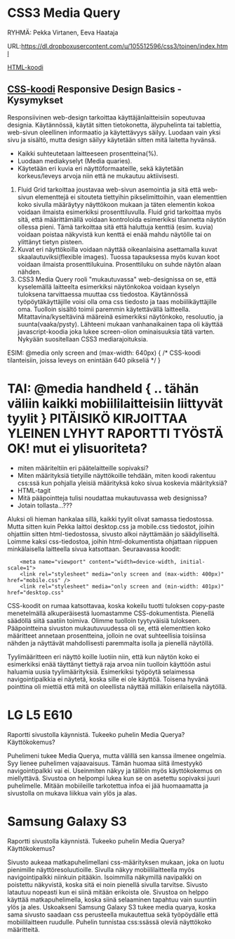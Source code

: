 CSS3 Media Query
================
RYHMÄ: Pekka Virtanen, Eeva Haataja

URL:https://dl.dropboxusercontent.com/u/105512596/css3/toinen/index.html

[HTML-koodi](/index.html)

[CSS-koodi](/tyyli.css)
Responsive Design Basics - Kysymykset
------------------------
Responsiivinen web-design tarkoittaa käyttäjänlaitteisiin sopeutuvaa designia. Käytännössä, käytät sitten tietokonetta, älypuhelinta tai tablettia, web-sivun oleellinen informaatio ja käytettävyys säilyy. Luodaan vain yksi sivu ja sisältö, mutta design säilyy käytetään sitten mitä laitetta hyvänsä.
* Kaikki suhteutetaan laitteeseen prosentteina(%).
* Luodaan mediakyselyt (Media quaries).
* Käytetään eri kuvia eri näyttöformaateille, sekä käytetään korkeus/leveys arvoja niin että ne mukautuu aktiivisesti.

1. Fluid Grid tarkoittaa joustavaa web-sivun asemointia ja sitä että web-sivun elementtejä ei sitouteta tiettyihin pikselimittoihin, vaan elementtien koko sivulla määräytyy näyttökoon mukaan ja täten elementin kokoa voidaan ilmaista esimerkiksi prosenttiluvulla. Fluid grid tarkoittaa myös sitä, että määrittämällä voidaan kontroloida esimerkiksi tilannetta näytön ollessa pieni. Tämä tarkoittaa sitä että haluttuja kenttiä (esim. kuvia) voidaan poistaa näkyvistä kun kenttä ei enää mahdu näytölle tai on ylittänyt tietyn pisteen.
2. Kuvat eri näyttökoilla voidaan näyttää oikeanlaisina asettamalla kuvat skaalautuviksi(flexible images). Tuossa tapauksessa myös kuvan koot voidaan ilmaista prosenttilukuina. Prosenttiluku on suhde näytön alaan nähden.
3. CSS3 Media Query rooli "mukautuvassa" web-designissa on se, että kyselemällä laitteelta esimerkiksi näytönkokoa voidaan kyselyn tuloksena tarvittaessa muuttaa css tiedostoa. Käytännössä työpöytäkäyttäjille voisi olla oma css tiedosto ja taas mobiilikäyttäjille oma. Tuolloin sisältö toimii paremmin käytettävällä laitteella. Mitattavina/kyseltävinä määreinä esimerkiksi näytönkoko, resoluutio, ja suunta(vaaka/pysty). Lähteeni mukaan vanhanaikainen tapa oli käyttää javascript-koodia joka lukee screen-olion ominaisuuksia tätä varten. Nykyään suositellaan CSS3 mediarajoituksia.

ESIM:
@media only screen and (max-width: 640px) {
/* CSS-koodi tilanteisiin, joissa leveys on enintään 640 pikseliä */
}

TAI:
@media handheld { .. tähän väliin kaikki mobiililaitteisiin liittyvät tyylit }
PITÄISIKÖ KIRJOITTAA YLEINEN LYHYT RAPORTTI TYÖSTÄ OK! mut ei ylisuoriteta?
==================================================
- miten määriteltiin eri päätelaitteille sopivaksi?
- Miten määrityksiä tietyille näyttökoille tehdään, miten koodi rakentuu css:ssä kun pohjalla yleisiä määrityksä koko sivua koskevia määrityksiä?
- HTML-tagit
- Mitä pääpointteja tulisi noudattaa mukautuvassa web designissa?
- Jotain tollasta...???
 
 Aluksi oli hieman hankalaa sillä, kaikki tyylit olivat samassa tiedostossa. Mutta sitten kuin Pekka laittoi desktop.css ja mobile.css tiedostot, joihin ohjattiin sitten html-tiedostossa, sivusto alkoi näyttämään jo säädylliseltä. Loimme kaksi css-tiedostoa, joihin html-dokumentista ohjattaan riippuen minkälaisella laitteella sivua katsottaan. Seuraavassa koodit:
        
        <meta name="viewport" content="width=device-width, initial-scale=1">
        <link rel="stylesheet" media="only screen and (max-width: 400px)" href="mobile.css" />
        <link rel="stylesheet" media="only screen and (min-width: 401px)" href="desktop.css"

CSS-koodit on rumaa katsottavaa, koska kokeilu tuotti tuloksen copy-paste menetelmällä alkuperäisestä luomastamme CSS-dokumentista. Pienellä säädöllä siitä saatiin toimiva. Olimme tuolloin tyytyväisiä tulokseen. Pääpointteina sivuston mukautuvuudessa oli se, että elementtien koko määritteet annetaan prosentteina, jolloin ne ovat suhteellisia toisiinsa nähden ja näyttävät mahdollisesti paremmalta isolla ja pienellä näytöllä.

Tyylimääritteen eri näyttö koille luotiin niin, että kun näytön koko ei esimerkiksi enää täyttänyt tiettyä raja arvoa niin tuolloin käyttöön astui haluamia uusia tyylimäärityksiä. Esimerkiksi työpöytä selaimessa navigointipalkkia ei näytetä, koska sille ei ole käyttöä. Toisena hyvänä pointtina oli miettiä että mitä on oleellista näyttää milläkin erilaisella näytöllä. 

 
LG L5 E610
==========

Raportti sivustolla käynnistä.
Tukeeko puhelin Media Querya?
Käyttökokemus?

Puhelimeni tukee Media Querya, mutta välillä sen kanssa ilmenee ongelmia. Syy lienee puhelimen vajaavaisuus. Tämän huomaa siitä ilmestyykö navigointipalkki vai ei. Useinmiten näkyy ja tällöin myös käyttökokemus on miellyttävä. Sivustoa on helpompi lukea kun se on asetettu sopivaksi juuri puhelimelle. Mitään mobiileille tarkotettua infoa ei jää huomaamatta ja sivustolla on mukava liikkua vain ylös ja alas. 

Samsung Galaxy S3
=================

Raportti sivustolla käynnistä.
Tukeeko puhelin Media Querya?
Käyttökokemus?

Sivusto aukeaa matkapuhelimellani css-määrityksen mukaan, joka on luotu pienimille näyttöresoluutioille. Sivulla näkyy mobiililaitteella myös navigointipalkki niinkuin pitääkin. Isoimmilla näkymillä navipalkki on poistettu näkyvistä, koska sitä ei noin pienellä sivulla tarvitse. Sivusto latautuu nopeasti kun ei siinä mitään erikoista ole. Sivustoa on helppo käyttää matkapuhelimella, koska siinä selaaminen tapahtuu vain suuntiin ylös ja ales. Uskoakseni Samsung Galaxy S3 tukee media quarya, koska sama sivusto saadaan css perusteella mukautettua sekä työpöydälle että mobiililaitteen ruudulle. Puhelin tunnistaa css:ssässä oleviä näyttökoko määritteitä.


